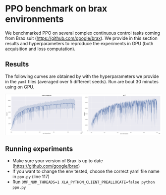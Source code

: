 # PPO benchmark on brax environments

We benchmarked PPO on several complex continuous control tasks coming from Brax suit (https://github.com/google/brax). We provide in this section results and hyperparameters to reproduce the experiments in GPU (both acquisition and loss computation).

## Results
The following curves are obtained by with the hyperparameters we provide in the `yaml` files (averaged over 5 different seeds). Run are bout 30 minutes using on GPU.


![alt text](results/halfcheetah_results.png)


## Running experiments
 * Make sure your version of Brax is up to date (https://github.com/google/brax)
 * If you want to change the env tested, choose the correct yaml file name in `ppo.py` (line 117)
 * Run `OMP_NUM_THREADS=1 XLA_PYTHON_CLIENT_PREALLOCATE=false python ppo.py`
